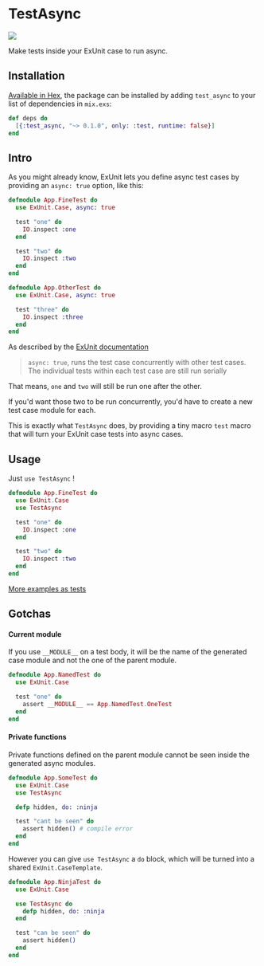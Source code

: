 # TestAsync
<a href="https://travis-ci.org/vic/test_async"><img src="https://travis-ci.org/vic/test_async.svg"></a>

Make tests inside your ExUnit case to run async.

## Installation

[Available in Hex](https://hex.pm/package/test_async), the package can be installed
by adding `test_async` to your list of dependencies in `mix.exs`:

```elixir
def deps do
  [{:test_async, "~> 0.1.0", only: :test, runtime: false}]
end
```

## Intro

As you might already know, ExUnit lets you define async test cases by
providing an `async: true` option, like this:

```elixir
defmodule App.FineTest do
  use ExUnit.Case, async: true

  test "one" do
    IO.inspect :one
  end

  test "two" do
    IO.inspect :two
  end
end

defmodule App.OtherTest do
  use ExUnit.Case, async: true

  test "three" do
    IO.inspect :three
  end
end
```

As described by the [ExUnit documentation](https://hexdocs.pm/ex_unit/ExUnit.html) 


> `async: true`, runs the test case concurrently with other test cases. 
> The individual tests within each test case are still run serially

That means, `one` and `two` will still be run one after the other.

If you'd want those two to be run concurrently, you'd have to create
a new test case module for each.

This is exactly what `TestAsync` does, by providing a tiny macro `test`
macro that will turn your ExUnit case tests into async cases.

## Usage

Just `use TestAsync` !

```elixir
defmodule App.FineTest do
  use ExUnit.Case
  use TestAsync

  test "one" do
    IO.inspect :one
  end

  test "two" do
    IO.inspect :two
  end
end
```

[More examples as tests](https://github.com/vic/test_async/blob/master/test/)

## Gotchas

#### Current module

If you use `__MODULE__` on a test body, it will be the name of the
generated case module and not the one of the parent module.

```elixir
defmodule App.NamedTest do
  use ExUnit.Case

  test "one" do
    assert __MODULE__ == App.NamedTest.OneTest
  end
end
```

#### Private functions 

Private functions defined on the parent module cannot be seen inside
the generated async modules.

```elixir
defmodule App.SomeTest do
  use ExUnit.Case
  use TestAsync

  defp hidden, do: :ninja

  test "cant be seen" do
    assert hidden() # compile error
  end
end
```

However you can give `use TestAsync` a `do` block, which will be
turned into a shared `ExUnit.CaseTemplate`.

```elixir
defmodule App.NinjaTest do
  use ExUnit.Case

  use TestAsync do
    defp hidden, do: :ninja
  end

  test "can be seen" do
    assert hidden()
  end
end
```
